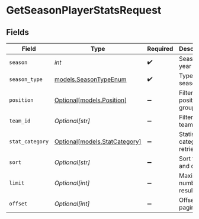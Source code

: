 # GetSeasonPlayerStatsRequest


## Fields

| Field                                                      | Type                                                       | Required                                                   | Description                                                | Example                                                    |
| ---------------------------------------------------------- | ---------------------------------------------------------- | ---------------------------------------------------------- | ---------------------------------------------------------- | ---------------------------------------------------------- |
| `season`                                                   | *int*                                                      | :heavy_check_mark:                                         | Season year                                                | 2025                                                       |
| `season_type`                                              | [models.SeasonTypeEnum](../models/seasontypeenum.md)       | :heavy_check_mark:                                         | Type of season                                             | REG                                                        |
| `position`                                                 | [Optional[models.Position]](../models/position.md)         | :heavy_minus_sign:                                         | Filter by position group                                   |                                                            |
| `team_id`                                                  | *Optional[str]*                                            | :heavy_minus_sign:                                         | Filter by team                                             |                                                            |
| `stat_category`                                            | [Optional[models.StatCategory]](../models/statcategory.md) | :heavy_minus_sign:                                         | Statistical category to retrieve                           | passing                                                    |
| `sort`                                                     | *Optional[str]*                                            | :heavy_minus_sign:                                         | Sort field and order                                       | passingYards:desc                                          |
| `limit`                                                    | *Optional[int]*                                            | :heavy_minus_sign:                                         | Maximum number of results                                  |                                                            |
| `offset`                                                   | *Optional[int]*                                            | :heavy_minus_sign:                                         | Offset for pagination                                      |                                                            |